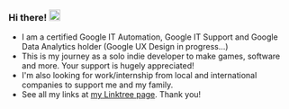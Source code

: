 ### Hi there! <img src="https://media.giphy.com/media/hvRJCLFzcasrR4ia7z/giphy.gif" width="20px"></a>

- I am a certified Google IT Automation, Google IT Support and Google Data Analytics holder (Google UX Design in progress...)
- This is my journey as a solo indie developer to make games, software and more. Your support is hugely appreciated!
- I'm also looking for work/internship from local and international companies to support me and my family.
- See all my links at [my Linktree page](https://linktr.ee/ikmalsaid). Thank you!
